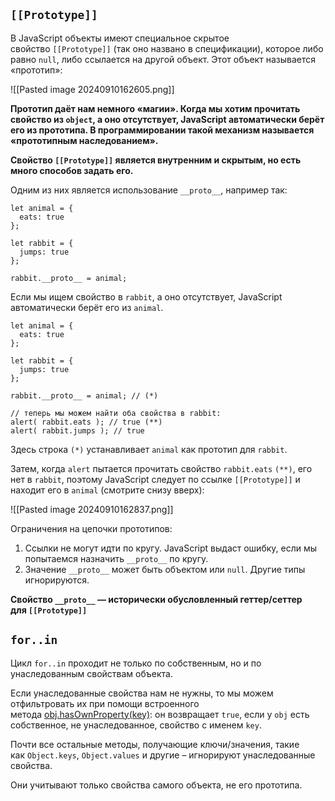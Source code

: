 ## `[[Prototype]]`

В JavaScript объекты имеют специальное скрытое свойство `[[Prototype]]` (так оно названо в спецификации), которое либо равно `null`, либо ссылается на другой объект. Этот объект называется «прототип»:

![[Pasted image 20240910162605.png]]

__Прототип даёт нам немного «магии». Когда мы хотим прочитать свойство из `object`, а оно отсутствует, JavaScript автоматически берёт его из прототипа. В программировании такой механизм называется «прототипным наследованием».__

__Свойство `[[Prototype]]` является внутренним и скрытым, но есть много способов задать его.__

Одним из них является использование `__proto__`, например так:
```JS
let animal = {
  eats: true
};

let rabbit = {
  jumps: true
};  

rabbit.__proto__ = animal;
```

Если мы ищем свойство в `rabbit`, а оно отсутствует, JavaScript автоматически берёт его из `animal`.

```JS
let animal = {
  eats: true
};

let rabbit = {
  jumps: true
};

rabbit.__proto__ = animal; // (*)

// теперь мы можем найти оба свойства в rabbit:
alert( rabbit.eats ); // true (**)
alert( rabbit.jumps ); // true
```

Здесь строка `(*)` устанавливает `animal` как прототип для `rabbit`.

Затем, когда `alert` пытается прочитать свойство `rabbit.eats` `(**)`, его нет в `rabbit`, поэтому JavaScript следует по ссылке `[[Prototype]]` и находит его в `animal` (смотрите снизу вверх):

![[Pasted image 20240910162837.png]]

Ограничения на цепочки прототипов:
1. Ссылки не могут идти по кругу. JavaScript выдаст ошибку, если мы попытаемся назначить `__proto__` по кругу.
2. Значение `__proto__` может быть объектом или `null`. Другие типы игнорируются.

__Свойство `__proto__` — исторически обусловленный геттер/сеттер для `[[Prototype]]`__

## `for..in`

Цикл `for..in` проходит не только по собственным, но и по унаследованным свойствам объекта.

Если унаследованные свойства нам не нужны, то мы можем отфильтровать их при помощи встроенного метода [obj.hasOwnProperty(key)](https://developer.mozilla.org/ru/docs/Web/JavaScript/Reference/Global_Objects/Object/hasOwnProperty): он возвращает `true`, если у `obj` есть собственное, не унаследованное, свойство с именем `key`.

Почти все остальные методы, получающие ключи/значения, такие как `Object.keys`, `Object.values` и другие – игнорируют унаследованные свойства.

Они учитывают только свойства самого объекта, не его прототипа.